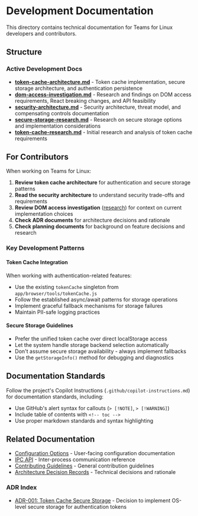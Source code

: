 # Development Documentation

This directory contains technical documentation for Teams for Linux developers and contributors.

## Structure

### Active Development Docs
- **[token-cache-architecture.md](token-cache-architecture.md)** - Token cache implementation, secure storage architecture, and authentication persistence
- **[dom-access-investigation.md](../research/dom-access-investigation.md)** - Research and findings on DOM access requirements, React breaking changes, and API feasibility
- **[security-architecture.md](security-architecture.md)** - Security architecture, threat model, and compensating controls documentation
- **[secure-storage-research.md](../research/secure-storage-research.md)** - Research on secure storage options and implementation considerations
- **[token-cache-research.md](../research/token-cache-research.md)** - Initial research and analysis of token cache requirements

## For Contributors

When working on Teams for Linux:

1. **Review token cache architecture** for authentication and secure storage patterns
2. **Read the security architecture** to understand security trade-offs and requirements
3. **Review DOM access investigation** ([research](../research/dom-access-investigation.md)) for context on current implementation choices
4. **Check ADR documents** for architecture decisions and rationale
5. **Check planning documents** for background on feature decisions and research

### Key Development Patterns

#### Token Cache Integration
When working with authentication-related features:
- Use the existing `tokenCache` singleton from `app/browser/tools/tokenCache.js`
- Follow the established async/await patterns for storage operations
- Implement graceful fallback mechanisms for storage failures
- Maintain PII-safe logging practices

#### Secure Storage Guidelines
- Prefer the unified token cache over direct localStorage access
- Let the system handle storage backend selection automatically
- Don't assume secure storage availability - always implement fallbacks
- Use the `getStorageInfo()` method for debugging and diagnostics

## Documentation Standards

Follow the project's Copilot Instructions (`.github/copilot-instructions.md`) for documentation standards, including:
- Use GitHub's alert syntax for callouts (`> [!NOTE]`, `> [!WARNING]`)  
- Include table of contents with `<!-- toc -->`
- Use proper markdown standards and syntax highlighting

## Related Documentation

- [Configuration Options](../configuration.md) - User-facing configuration documentation
- [IPC API](../ipc-api.md) - Inter-process communication reference
- [Contributing Guidelines](../contributing.md) - General contribution guidelines
- [Architecture Decision Records](#adr-index) - Technical decisions and rationale

### ADR Index
- [ADR-001: Token Cache Secure Storage](../adr/token-cache-secure-storage.md) - Decision to implement OS-level secure storage for authentication tokens